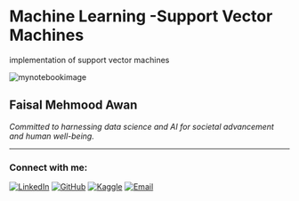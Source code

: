 # Machine Learning -Support Vector Machines

implementation of support vector machines 





![mynotebookimage](https://github.com/FaisalAwa/ML--SVM/assets/96324075/71e4f7eb-a790-497b-8014-383ad7a546ba)

## Faisal Mehmood Awan
*Committed to harnessing data science and AI for societal advancement and human well-being.*

---

### Connect with me:
[![LinkedIn](https://img.shields.io/badge/LinkedIn-blue.svg?style=flat-square&logo=linkedin&logoColor=white&link=Your_LinkedIn_Profile_Link)](https://www.linkedin.com/in/faisal-mehmood-awan-4771a8233/) <!-- Replace Your_LinkedIn_Profile_Link with your LinkedIn profile link -->
[![GitHub](https://img.shields.io/badge/GitHub-black.svg?style=flat-square&logo=github&logoColor=white&link=Your_GitHub_Profile_Link)](https://github.com/FaisalAwa) <!-- Replace Your_GitHub_Profile_Link with your GitHub profile link -->
[![Kaggle](https://img.shields.io/badge/Kaggle-20BEFF.svg?style=flat-square&logo=kaggle&logoColor=white&link=Your_Kaggle_Notebook_Link)](https://www.kaggle.com/malikfaisalawan) <!-- Replace Your_Kaggle_Notebook_Link with your Kaggle notebook link -->
[![Email](https://img.shields.io/badge/Email-D14836?style=flat-square&logo=gmail&logoColor=white&link=mailto:Your_Email)](mailto:Faisal914awan@gmail.com) <!-- Replace Your_Email with your email address -->
